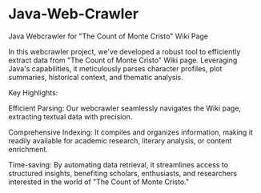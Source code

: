 # Java-Web-Crawler
Java Webcrawler for "The Count of Monte Cristo" Wiki Page

In this webcrawler project, we've developed a robust tool to efficiently extract data from "The Count of Monte Cristo" Wiki page. Leveraging Java's capabilities, it meticulously parses character profiles, plot summaries, historical context, and thematic analysis.

Key Highlights:

Efficient Parsing: Our webcrawler seamlessly navigates the Wiki page, extracting textual data with precision.

Comprehensive Indexing: It compiles and organizes information, making it readily available for academic research, literary analysis, or content enrichment.

Time-saving: By automating data retrieval, it streamlines access to structured insights, benefiting scholars, enthusiasts, and researchers interested in the world of "The Count of Monte Cristo."
